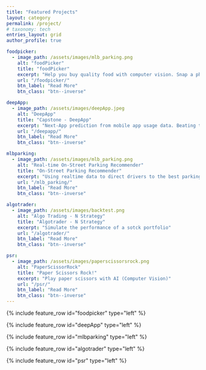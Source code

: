 ```yaml
---
title: "Featured Projects"
layout: category
permalink: /project/
# taxonomy: tech
entries_layout: grid
author_profile: true

foodpicker:
  - image_path: /assets/images/mlb_parking.png
    alt: "foodPicker"
    title: "foodPicker"
    excerpt: "Help you buy quality food with computer vision. Snap a photo and you are good to go!"
    url: "/foodpicker/"
    btn_label: "Read More"
    btn_class: "btn--inverse"

deepApp:
  - image_path: /assets/images/deepApp.jpeg
    alt: "DeepApp"
    title: "Capstone - DeepApp"
    excerpt: "Next-App prediction from mobile app usage data. Beating the State-of-the-Art model (Deep Learning)"
    url: "/deepapp/"
    btn_label: "Read More"
    btn_class: "btn--inverse"

mlbparking:
  - image_path: /assets/images/mlb_parking.png
    alt: "Real-time On-Street Parking Recommender"
    title: "On-Street Parking Recommender"
    excerpt: "Using realtime data to direct drivers to the best parking spot"
    url: "/mlb_parking/"
    btn_label: "Read More"
    btn_class: "btn--inverse"

algotrader:
  - image_path: /assets/images/backtest.png
    alt: "Algo Trading - N Strategy"
    title: "Algotrader - N Strategy"
    excerpt: "Simulate the performance of a sotck portfolio"
    url: "/algotrader/"
    btn_label: "Read More"
    btn_class: "btn--inverse"

psr:
  - image_path: /assets/images/paperscissorsrock.png
    alt: "PaperScissorRock"
    title: "Paper Scissors Rock!"
    excerpt: "Play paper scissors with AI (Computer Vision)"
    url: "/psr/"
    btn_label: "Read More"
    btn_class: "btn--inverse"
---
```


{% include feature_row id="foodpicker" type="left" %}

{% include feature_row id="deepApp" type="left" %}

{% include feature_row id="mlbparking" type="left" %}

{% include feature_row id="algotrader" type="left" %}

{% include feature_row id="psr" type="left" %}

